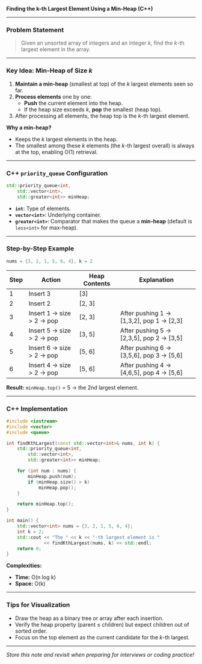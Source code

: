 **Finding the k-th Largest Element Using a Min-Heap (C++)**

---

### Problem Statement

> Given an unsorted array of integers and an integer _k_, find the _k_-th largest element in the array.

---

### Key Idea: Min-Heap of Size _k_

1. **Maintain a min-heap** (smallest at top) of the _k_ largest elements seen so far.
2. **Process elements** one by one:
   - **Push** the current element into the heap.
   - If the heap size exceeds _k_, **pop** the smallest (heap top).
3. After processing all elements, the heap top is the _k_-th largest element.

**Why a min-heap?**
- Keeps the _k_ largest elements in the heap.
- The smallest among these _k_ elements (the _k_-th largest overall) is always at the top, enabling O(1) retrieval.

---

### C++ `priority_queue` Configuration

```cpp
std::priority_queue<int,
    std::vector<int>,
    std::greater<int>> minHeap;
```

- **`int`**: Type of elements.
- **`vector<int>`**: Underlying container.
- **`greater<int>`**: Comparator that makes the queue a **min-heap** (default is `less<int>` for max-heap).

---

### Step-by-Step Example

```cpp
nums = {3, 2, 1, 5, 6, 4}, k = 2
```  

| Step | Action                       | Heap Contents | Explanation                                   |
|------|------------------------------|---------------|-----------------------------------------------|
| 1    | Insert 3                     | [3]           |                                        |
| 2    | Insert 2                     | [2, 3]        |                                        |
| 3    | Insert 1 → size > 2 → pop    | [2, 3]        | After pushing 1 → [1,3,2], pop 1 → [2,3]     |
| 4    | Insert 5 → size > 2 → pop    | [3, 5]        | After pushing 5 → [2,3,5], pop 2 → [3,5]     |
| 5    | Insert 6 → size > 2 → pop    | [5, 6]        | After pushing 6 → [3,5,6], pop 3 → [5,6]     |
| 6    | Insert 4 → size > 2 → pop    | [5, 6]        | After pushing 4 → [4,6,5], pop 4 → [5,6]     |

**Result:** `minHeap.top()` = 5 → the 2nd largest element.

---

### C++ Implementation

```cpp
#include <iostream>
#include <vector>
#include <queue>

int findKthLargest(const std::vector<int>& nums, int k) {
    std::priority_queue<int,
        std::vector<int>,
        std::greater<int>> minHeap;

    for (int num : nums) {
        minHeap.push(num);
        if (minHeap.size() > k)
            minHeap.pop();
    }

    return minHeap.top();
}

int main() {
    std::vector<int> nums = {3, 2, 1, 5, 6, 4};
    int k = 2;
    std::cout << "The " << k << "-th largest element is "
              << findKthLargest(nums, k) << std::endl;
    return 0;
}
```

**Complexities:**
- **Time:** O(n log k)
- **Space:** O(k)

---

### Tips for Visualization

- Draw the heap as a binary tree or array after each insertion.
- Verify the heap property (parent ≤ children) but expect children out of sorted order.
- Focus on the top element as the current candidate for the _k_-th largest.

---

*Store this note and revisit when preparing for interviews or coding practice!*


